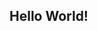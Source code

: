 ## Hello World!

<!--
**tunnmimi/tunnmimi** is a ✨ _special_ ✨ repository because its `README.md` (this file) appears on your GitHub profile.

Here are some ideas to get you started:

<blockquote class="badgr-badge" style="font-family: Helvetica, Roboto, &quot;Segoe UI&quot;, Calibri, sans-serif;"><a href="https://api.badgr.io/public/assertions/mCFgIcM8QHK6UxGxhlPdgQ?identity__email=nguyenngoctu268%40gmail.com"><img width="120px" height="120px" src="https://api.badgr.io/public/assertions/mCFgIcM8QHK6UxGxhlPdgQ/image"></a><p class="badgr-badge-name" style="hyphens: auto; overflow-wrap: break-word; word-wrap: break-word; margin: 0; font-size: 16px; font-weight: 600; font-style: normal; font-stretch: normal; line-height: 1.25; letter-spacing: normal; text-align: left; color: #05012c;">15 days of Postman - for testers</p><p class="badgr-badge-date" style="margin: 0; font-size: 12px; font-style: normal; font-stretch: normal; line-height: 1.67; letter-spacing: normal; text-align: left; color: #555555;"><strong style="font-size: 12px; font-weight: bold; font-style: normal; font-stretch: normal; line-height: 1.67; letter-spacing: normal; text-align: left; color: #000;">Awarded: </strong>Jul 2, 2024</p><p style="margin: 16px 0; padding: 0;"><a class="badgr-badge-verify" target="_blank" href="https://badgecheck.io?url=https%3A%2F%2Fapi.badgr.io%2Fpublic%2Fassertions%2FmCFgIcM8QHK6UxGxhlPdgQ%3Fidentity__email%3Dnguyenngoctu268%2540gmail.com&amp;identity__email=nguyenngoctu268%40gmail.com" style="box-sizing: content-box; display: flex; align-items: center; justify-content: center; margin: 0; font-size:14px; font-weight: bold; width: 48px; height: 16px; border-radius: 4px; border: solid 1px black; text-decoration: none; padding: 6px 16px; margin: 16px 0; color: black;">VERIFY</a></p><script async="async" src="https://badgr.com/assets/widgets.bundle.js"></script></blockquote>
